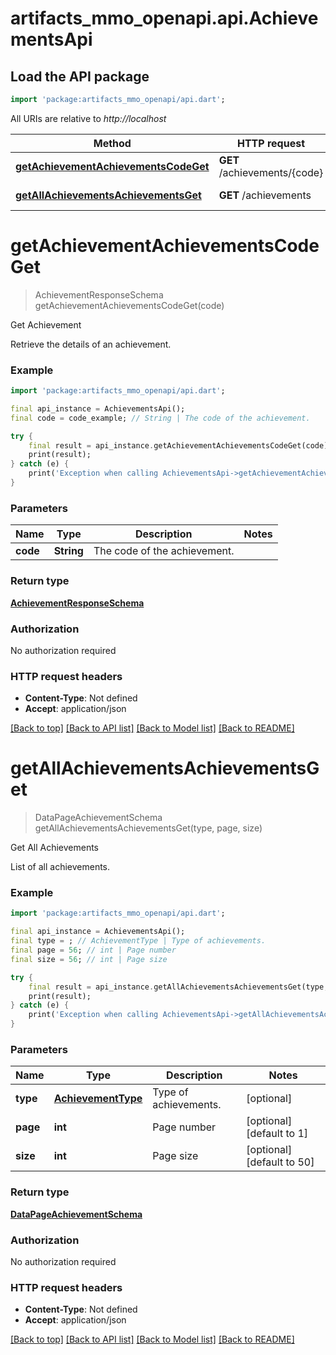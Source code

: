 # artifacts_mmo_openapi.api.AchievementsApi

## Load the API package
```dart
import 'package:artifacts_mmo_openapi/api.dart';
```

All URIs are relative to *http://localhost*

Method | HTTP request | Description
------------- | ------------- | -------------
[**getAchievementAchievementsCodeGet**](AchievementsApi.md#getachievementachievementscodeget) | **GET** /achievements/{code} | Get Achievement
[**getAllAchievementsAchievementsGet**](AchievementsApi.md#getallachievementsachievementsget) | **GET** /achievements | Get All Achievements


# **getAchievementAchievementsCodeGet**
> AchievementResponseSchema getAchievementAchievementsCodeGet(code)

Get Achievement

Retrieve the details of an achievement.

### Example
```dart
import 'package:artifacts_mmo_openapi/api.dart';

final api_instance = AchievementsApi();
final code = code_example; // String | The code of the achievement.

try {
    final result = api_instance.getAchievementAchievementsCodeGet(code);
    print(result);
} catch (e) {
    print('Exception when calling AchievementsApi->getAchievementAchievementsCodeGet: $e\n');
}
```

### Parameters

Name | Type | Description  | Notes
------------- | ------------- | ------------- | -------------
 **code** | **String**| The code of the achievement. | 

### Return type

[**AchievementResponseSchema**](AchievementResponseSchema.md)

### Authorization

No authorization required

### HTTP request headers

 - **Content-Type**: Not defined
 - **Accept**: application/json

[[Back to top]](#) [[Back to API list]](../README.md#documentation-for-api-endpoints) [[Back to Model list]](../README.md#documentation-for-models) [[Back to README]](../README.md)

# **getAllAchievementsAchievementsGet**
> DataPageAchievementSchema getAllAchievementsAchievementsGet(type, page, size)

Get All Achievements

List of all achievements.

### Example
```dart
import 'package:artifacts_mmo_openapi/api.dart';

final api_instance = AchievementsApi();
final type = ; // AchievementType | Type of achievements.
final page = 56; // int | Page number
final size = 56; // int | Page size

try {
    final result = api_instance.getAllAchievementsAchievementsGet(type, page, size);
    print(result);
} catch (e) {
    print('Exception when calling AchievementsApi->getAllAchievementsAchievementsGet: $e\n');
}
```

### Parameters

Name | Type | Description  | Notes
------------- | ------------- | ------------- | -------------
 **type** | [**AchievementType**](.md)| Type of achievements. | [optional] 
 **page** | **int**| Page number | [optional] [default to 1]
 **size** | **int**| Page size | [optional] [default to 50]

### Return type

[**DataPageAchievementSchema**](DataPageAchievementSchema.md)

### Authorization

No authorization required

### HTTP request headers

 - **Content-Type**: Not defined
 - **Accept**: application/json

[[Back to top]](#) [[Back to API list]](../README.md#documentation-for-api-endpoints) [[Back to Model list]](../README.md#documentation-for-models) [[Back to README]](../README.md)

